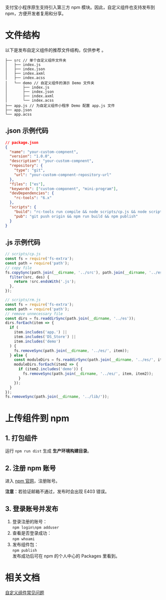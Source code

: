支付宝小程序原生支持引入第三方 npm 模块。因此，自定义组件也支持发布到 npm，方便开发者复用和分享。

# 文件结构

以下是发布自定义组件的推荐文件结构，仅供参考 。

```plain
├── src // 单个自定义组件文件夹
│   ├── index.js
│   ├── index.json
│   ├── index.axml
│   ├── index.acss
│   └── demo // 自定义组件的演示 Demo 文件夹
│       ├── index.js
│       ├── index.json
│       ├── index.axml
│       └── index.acss
├── app.js // 为自定义组件小程序 Demo 配置 app.js 文件
├── app.json
└── app.acss
```

## .json 示例代码

```json
// package.json
{
  "name": "your-custom-compnent",
  "version": "1.0.0",
  "description": "your-custom-compnent",
  "repository": {
    "type": "git",
    "url": "your-custom-compnent-repository-url"
  },
  "files": ["es"],
  "keywords": ["custom-component", "mini-program"],
  "devDependencies": {
    "rc-tools": "6.x"
  },
  "scripts": {
    "build": "rc-tools run compile && node scripts/cp.js && node scripts/rm.js",
    "pub": "git push origin && npm run build && npm publish"
  }
}
```

## .js 示例代码

```javascript
// scripts/cp.js
const fs = require('fs-extra');
const path = require('path');
// copy file
fs.copySync(path.join(__dirname, '../src'), path.join(__dirname, '../es'), {
  filter(src, des) {
    return !src.endsWith('.js');
  },
});
```

```javascript
// scripts/rm.js
const fs = require('fs-extra');
const path = require('path');
// remove unnecessary file
const dirs = fs.readdirSync(path.join(__dirname, '../es'));
dirs.forEach(item => {
  if (
    item.includes('app.') ||
    item.includes('DS_Store') ||
    item.includes('demo')
  ) {
    fs.removeSync(path.join(__dirname, '../es/', item));
  } else {
    const moduleDirs = fs.readdirSync(path.join(__dirname, '../es/', item));
    moduleDirs.forEach(item2 => {
      if (item2.includes('demo')) {
        fs.removeSync(path.join(__dirname, '../es/', item, item2));
      }
    });
  }
});
fs.removeSync(path.join(__dirname, '../lib/'));
```

# 上传组件到 npm

## 1. 打包组件

运行 `npm run dist` 生成 **生产环境构建目录**。

## 2. 注册 npm 账号

进入 [npm 官网](https://www.npmjs.com/)，注册账号。

**注意**：若验证邮箱不通过，发布时会出现 E403 错误。

## 3. 登录账号并发布

<ol>
  <li>登录注册的账号：<br /><code>npm login\npm adduser</code><br /></li>
  <li>查看是否登录成功：<br /><code>npm whoami</code></li>
  <li>发布组件包：<br /><code>npm publish</code><br />发布成功后可在 npm 的个人中心的 Packages 里看到。</li>
</ol>

# 相关文档

[自定义组件常见问题](https://opendocs.alipay.com/mini/framework/auge4r)
